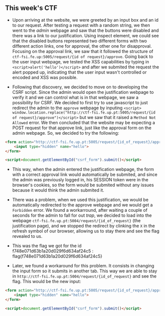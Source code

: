 ## This week's CTF

- Upon arriving at the website, we were greeted by an input box and an id to our request. After testing a request with a random string, we then went to the _admin_ webpage and saw that the buttons were disabled and there was a link to our justification. Using inspect element, we could see that the disabled buttons represented two different forms with two different action links, one for approval, the other one for disapproval. Focusing on the approval link, we saw that it followed the structure of `ctf-fsi.fe.up:5005/request/{id of request}/approve`. Going back to the user input webpage, we tested the XSS capabilities by typing in `<script>alert('hello')</script>` and after we submited the request the alert popped up, indicating that the user input wasn't controlled or encoded and XSS was possible.

- Following that discovery, we decided to move on to developing the CSRF script. Since the admin would open the justification webpage to verify it and we can control what is in that webpage, we saw a possibility for CSRF. We decided to first try to use javascript to just redirect the admin to the `approve` webpage by inputing `<script> window.location.replace("http://ctf-fsi.fe.up.pt:5005/request/{id of request}/approve")</script>` but we saw that it raised a `Method Not Allowed` error. We then concluded that the website may be expecting a POST request for that approve link, just like the approval form on the admin webpage. So, we decided to try the following:
```html
<form action="http://ctf-fsi.fe.up.pt:5005/request/{id_of_request}/approve" method="POST" id="csrf_form">
    <input type="hidden" name="hello">
</form>

<script>document.getElementById("csrf_form").submit()</script>
```

- This way, when the admin entered the justification webpage, the form with a correct approval link would automatically be submited, and since the admin was previously logged in, his SESSION token were in the browser's cookies, so the form would be submited without any issues because it would think the admin submited it.

- There was a problem, when we used this justification, we would be automatically redirected to the approve webpage and we would get a `Forbidden` error. We found a workarround, after waiting a couple of seconds for the admin to fall for out _trap_, we decided to load into the webpage `ctf-fsi.fe.up.pt:5004/request/{id_of_request}` (the justification page), and we stopped the redirect by clinking the `X` in the refresh symbol of our browser, allowing us to stay there and see the flag revealed to us.

- This was the flag we got for the id f748e071d63b1a20d029f6d634af24c5 : flag{f748e071d63b1a20d029f6d634af24c5} 

- Later, we found a workaround for this problem. It consists in changing the input form so it submits in another tab. This way we are able to stay in `http://ctf-fsi.fe.up.pt:5004/request/{id_of_request}` and see the flag. This would be the new input:


```html
<form action="http://ctf-fsi.fe.up.pt:5005/request/{id_of_request}/approve" method="POST" id="csrf_form" target="_blank">
    <input type="hidden" name="hello">
</form>

<script>document.getElementById("csrf_form").submit()</script>
```
